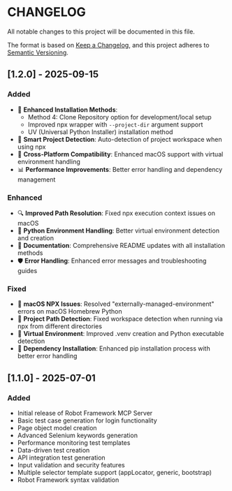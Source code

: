 # CHANGELOG

All notable changes to this project will be documented in this file.

The format is based on [Keep a Changelog](https://keepachangelog.com/en/1.0.0/),
and this project adheres to [Semantic Versioning](https://semver.org/spec/v2.0.0.html).

## [1.2.0] - 2025-09-15

### Added
- 🔧 **Enhanced Installation Methods**:
  - Method 4: Clone Repository option for development/local setup
  - Improved npx wrapper with `--project-dir` argument support
  - UV (Universal Python Installer) installation method
- 📁 **Smart Project Detection**: Auto-detection of project workspace when using npx
- 🎯 **Cross-Platform Compatibility**: Enhanced macOS support with virtual environment handling
- 📊 **Performance Improvements**: Better error handling and dependency management

### Enhanced
- 🔍 **Improved Path Resolution**: Fixed npx execution context issues on macOS
- 🐍 **Python Environment Handling**: Better virtual environment detection and creation
- 📝 **Documentation**: Comprehensive README updates with all installation methods
- 🛡️ **Error Handling**: Enhanced error messages and troubleshooting guides

### Fixed
- 🔧 **macOS NPX Issues**: Resolved "externally-managed-environment" errors on macOS Homebrew Python
- 📂 **Project Path Detection**: Fixed workspace detection when running via npx from different directories
- 🐛 **Virtual Environment**: Improved .venv creation and Python executable detection
- 💾 **Dependency Installation**: Enhanced pip installation process with better error handling


## [1.1.0] - 2025-07-01

### Added
- Initial release of Robot Framework MCP Server
- Basic test case generation for login functionality
- Page object model creation
- Advanced Selenium keywords generation
- Performance monitoring test templates
- Data-driven test creation
- API integration test generation
- Input validation and security features
- Multiple selector template support (appLocator, generic, bootstrap)
- Robot Framework syntax validation
